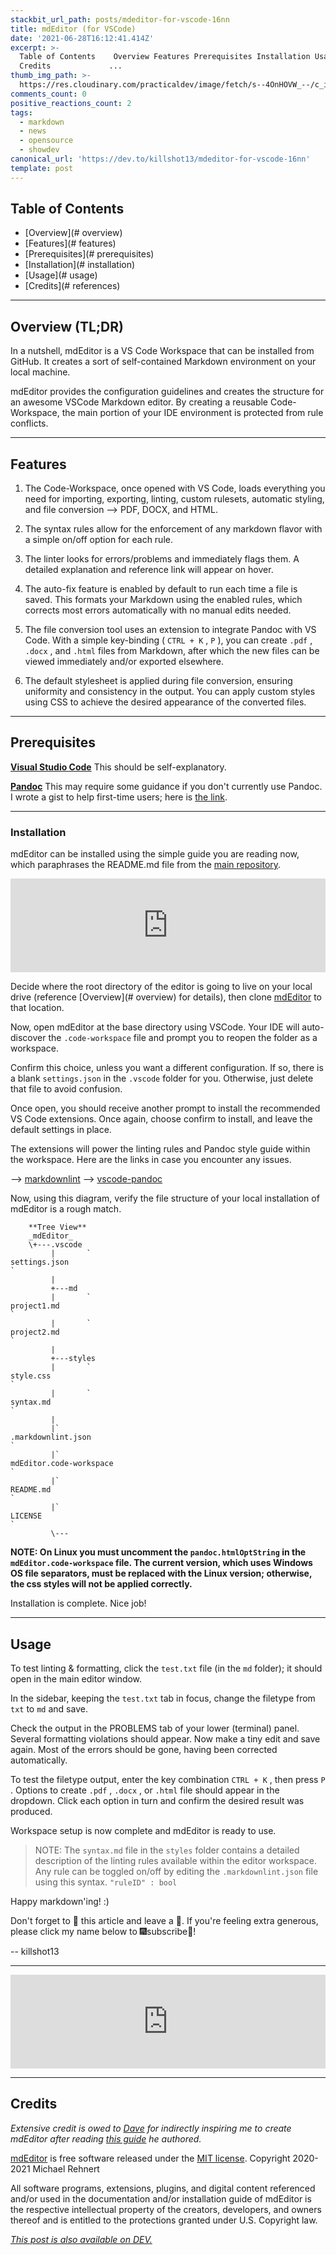 ```yaml
---
stackbit_url_path: posts/mdeditor-for-vscode-16nn
title: mdEditor (for VSCode)
date: '2021-06-28T16:12:41.414Z'
excerpt: >-
  Table of Contents    Overview Features Prerequisites Installation Usage
  Credits             ...
thumb_img_path: >-
  https://res.cloudinary.com/practicaldev/image/fetch/s--4OnHOVW_--/c_imagga_scale,f_auto,fl_progressive,h_420,q_auto,w_1000/https://dev-to-uploads.s3.amazonaws.com/uploads/articles/guqx0sw882p4q2bxyiq5.png
comments_count: 0
positive_reactions_count: 2
tags:
  - markdown
  - news
  - opensource
  - showdev
canonical_url: 'https://dev.to/killshot13/mdeditor-for-vscode-16nn'
template: post
---
```

## Table of Contents

- [Overview](# overview)
- [Features](# features)
- [Prerequisites](# prerequisites)
- [Installation](# installation)
- [Usage](# usage)
- [Credits](# references)

---

## Overview (TL;DR) <a name = "overview"></a>

In a nutshell, mdEditor is a VS Code Workspace that can be installed from GitHub. It creates a sort of self-contained Markdown environment on your local machine. 

mdEditor provides the configuration guidelines and creates the structure for an awesome VSCode Markdown editor. By creating a reusable Code-Workspace, the main portion of your IDE environment is protected from rule conflicts.

---

## Features <a name = "features"></a>

1. The Code-Workspace, once opened with VS Code, loads everything you need for importing, exporting, linting, custom rulesets, automatic styling, and file conversion --> PDF, DOCX, and HTML.

2. The syntax rules allow for the enforcement of any markdown flavor with a simple on/off option for each rule.

3. The linter looks for errors/problems and immediately flags them. A detailed explanation and reference link will appear on hover.

4. The auto-fix feature is enabled by default to run each time a file is saved. This formats your Markdown using the enabled rules, which corrects most errors automatically with no manual edits needed.

5. The file conversion tool uses an extension to integrate Pandoc with VS Code. With a simple key-binding (
`CTRL + K`
, 
`P`
), you can create 
`.pdf`
, 
`.docx`
, and 
`.html`
 files from Markdown, after which the new files can be viewed immediately and/or exported elsewhere.

6. The default stylesheet is applied during file conversion, ensuring  uniformity and consistency in the output. You can apply custom styles using CSS to achieve the desired appearance of the converted files.

---

## Prerequisites <a name = "prerequisites"></a>

**[Visual Studio Code](https://code.visualstudio.com/Download)**
This should be self-explanatory.

**[Pandoc](http://pandoc.org/installing.html)**
This may require some guidance if you don't currently use Pandoc. I wrote a gist to help first-time users; here is [the link](https://gist.github.com/killshot13/5b379355d275e79a5cb1f03c841c7d53).

---

### Installation <a name = "installation"></a>

mdEditor can be installed using the simple guide you are reading now, which paraphrases the README.md file from the [main repository](https://github.com/killshot13/mdEditor).


<iframe class="liquidTag" src="https://dev.to/embed/github?args=killshot13%2FmdEditor%20no-readme" style="border: 0; width: 100%;"></iframe>


Decide where the root directory of the editor is going to live on your local drive (reference [Overview](# overview) for details), then clone [mdEditor](https://github.com/killshot13/mdEditor.git) to that location.

Now, open mdEditor at the base directory using VSCode. Your IDE will auto-discover the 
`.code-workspace`
 file and prompt you to reopen the folder as a workspace. 

Confirm this choice, unless you want a different configuration. If so, there is a blank 
`settings.json`
 in the 
`.vscode`
 folder for you. Otherwise, just delete that file to avoid confusion.

Once open, you should receive another prompt to install the recommended VS Code extensions. Once again, choose confirm to install, and leave the default settings in place. 

The extensions will power the linting rules and Pandoc style guide within the workspace. Here are the links in case you encounter any issues.

--> [markdownlint](https://marketplace.visualstudio.com/items?itemName=DavidAnson.vscode-markdownlint)
--> [vscode-pandoc](https://marketplace.visualstudio.com/items?itemName=DougFinke.vscode-pandoc)

Now, using this diagram, verify the file structure of your local installation of mdEditor is a rough match.


```shell
    **Tree View**
    _mdEditor_
    \+---.vscode
         |       `
settings.json
`
         |
         +---md
         |       `
project1.md
`
         |       `
project2.md
`
         |
         +---styles
         |       `
style.css
`
         |       `
syntax.md
`
         |
         |`
.markdownlint.json
`
         |`
mdEditor.code-workspace
`
         |`
README.md
`
         |`
LICENSE
`
         \---
```


**NOTE: On Linux you must uncomment the 
`pandoc.htmlOptString`
 in the 
`mdEditor.code-workspace`
 file. The current version, which uses Windows OS file separators, must be replaced with the Linux version; otherwise, the css styles will not be applied correctly.**

Installation is complete.
Nice job!

---

## Usage <a name = "usage"></a>

To test linting & formatting, click the 
`test.txt`
 file (in the 
`md`
 folder); it should open in the main editor window.

In the sidebar, keeping the 
`test.txt`
 tab in focus, change the filetype from 
`txt`
 to 
`md`
 and save.

Check the output in the PROBLEMS tab of your lower (terminal) panel. Several formatting violations should appear. Now make a tiny edit and save again. Most of the errors should be gone, having been corrected automatically.

To test the filetype output, enter the key combination 
`CTRL + K`
, then press 
`P`
. Options to create 
`.pdf`
, 
`.docx`
, or 
`.html`
 file should appear in the dropdown. Click each option in turn and confirm the desired result was produced.

Workspace setup is now complete and mdEditor is ready to use.

>NOTE: The 
`syntax.md`
 file in the 
`styles`
 folder contains a detailed description of the linting rules available within the editor workspace. Any rule can be toggled on/off by editing the 
`.markdownlint.json`
 file using this syntax. 
`"ruleID" : bool`


Happy markdown'ing! :)

Don't forget to 💖 this article and leave a 💭. If you're feeling extra generous, please click my name below to 🎆subscribe🎇!

  -- killshot13

---


<iframe class="liquidTag" src="https://dev.to/embed/user?args=killshot13" style="border: 0; width: 100%;"></iframe>


---

## Credits <a name = "references"></a>

_Extensive credit is owed to [Dave](https://twitter.com/thisDaveJ) for indirectly inspiring me to create mdEditor after reading [this guide](https://thisdavej.com/build-an-amazing-markdown-editor-using-visual-studio-code-and-pandoc/) he authored._

[mdEditor](https://github.com/killshot13/mdEditor) is free software released under the [MIT license](https://github.com/killshot13/mdEditor/blob/main/LICENSE). Copyright 2020-2021 Michael Rehnert

All software programs, extensions, plugins, and digital content referenced and/or used in the documentation and/or installation guide of mdEditor is the respective intellectual property of the creators, developers, and owners thereof and is entitled to the protections granted under U.S. Copyright law.

*[This post is also available on DEV.](https://dev.to/killshot13/mdeditor-for-vscode-16nn)*


<script>
const parent = document.getElementsByTagName('head')[0];
const script = document.createElement('script');
script.type = 'text/javascript';
script.src = 'https://cdnjs.cloudflare.com/ajax/libs/iframe-resizer/4.1.1/iframeResizer.min.js';
script.charset = 'utf-8';
script.onload = function() {
    window.iFrameResize({}, '.liquidTag');
};
parent.appendChild(script);
</script>    
